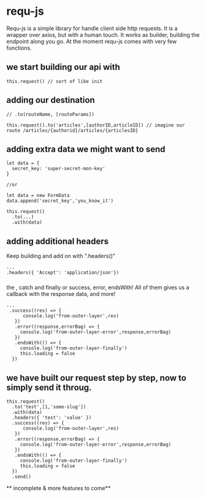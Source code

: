 # requ-js

Requ-js is a simple library for handle client side http requests. It is a wrapper over axios, but with a human touch.
It works as builder, building the endpoint along you go.
At the moment requ-js comes with very few functions.


## we start building our api with

```
this.request() // sort of like init
```

## adding our destination

```
// .to(routeName, [routeParams])

this.request().to('articles',[authorID,articleID]) // imagine our route /articles/{authorid}/articles/{articlesID}
```

## adding extra data we might want to send

```
let data = {
  secret_key: 'super-secret-mon-key'
}

//or

let data = new FormData
data.append('secret_key','you_know_it')

this.request()
  .to(...)
  .with(data)
```
## adding additional headers
Keep building and add on with ".headers()"

```
...
.headers({ 'Accept': 'application/json'})
```

###
the , catch and finally or success, error, endsWith! All of them gives us a callback with the response data, and more!

```
...
 .success((res) => {
      console.log('from-outer-layer',res)
   })
   .error((response,errorBag) => {
     console.log('from-outer-layer-error',response,errorBag)
   })
   .endsWith(() => {
     console.log('from-outer-layer-finally')
     this.loading = false
  })
```

## we have built our request step by step, now to simply send it throug.

```
this.request()
  .to('test',[1,'some-slug'])
  .with(data)
  .headers({ 'test': 'value' })
  .success((res) => {
      console.log('from-outer-layer',res)
   })
   .error((response,errorBag) => {
     console.log('from-outer-layer-error',response,errorBag)
   })
   .endsWith(() => {
     console.log('from-outer-layer-finally')
     this.loading = false
  })
  .send()
```
** incomplete & more features to come**
